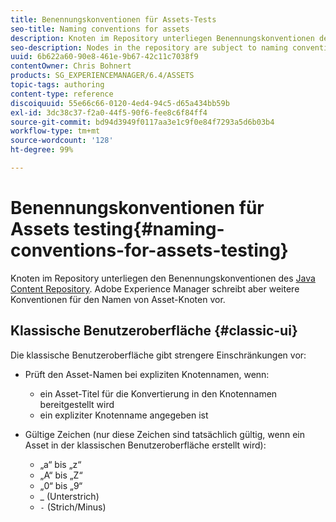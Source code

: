 ```yaml
---
title: Benennungskonventionen für Assets-Tests
seo-title: Naming conventions for assets
description: Knoten im Repository unterliegen Benennungskonventionen des Java Content Repository. Adobe Experience Manager schreibt aber weitere Konventionen für den Namen von Asset-Knoten vor.
seo-description: Nodes in the repository are subject to naming conventions of the Java Content Repository. However, Adobe Experience Manager imposes further conventions for the name of asset nodes.
uuid: 6b622a60-90e8-461e-9b67-42c11c7038f9
contentOwner: Chris Bohnert
products: SG_EXPERIENCEMANAGER/6.4/ASSETS
topic-tags: authoring
content-type: reference
discoiquuid: 55e66c66-0120-4ed4-94c5-d65a434bb59b
exl-id: 3dc38c37-f2a0-44f5-90f6-fee8c6f84ff4
source-git-commit: bd94d3949f0117aa3e1c9f0e84f7293a5d6b03b4
workflow-type: tm+mt
source-wordcount: '128'
ht-degree: 99%

---
```


# Benennungskonventionen für Assets testing{#naming-conventions-for-assets-testing}

Knoten im Repository unterliegen den Benennungskonventionen des [Java Content Repository](/help/sites-developing/the-basics.md#java-content-repository). Adobe Experience Manager schreibt aber weitere Konventionen für den Namen von Asset-Knoten vor.

## Klassische Benutzeroberfläche {#classic-ui}

Die klassische Benutzeroberfläche gibt strengere Einschränkungen vor:

* Prüft den Asset-Namen bei expliziten Knotennamen, wenn:

   * ein Asset-Titel für die Konvertierung in den Knotennamen bereitgestellt wird
   * ein expliziter Knotenname angegeben ist

* Gültige Zeichen (nur diese Zeichen sind tatsächlich gültig, wenn ein Asset in der klassischen Benutzeroberfläche erstellt wird):

   * „a“ bis „z“
   * „A“ bis „Z“
   * „0“ bis „9“
   * _ (Unterstrich)
   * `-` (Strich/Minus)
